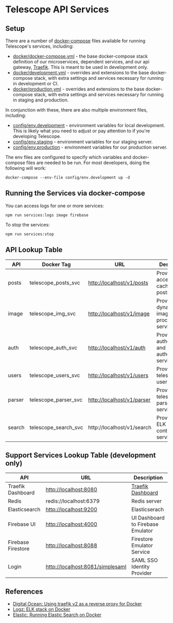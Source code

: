 # Telescope API Services

## Setup

There are a number of [docker-compose](https://docs.docker.com/compose/) files available for running Telescope's services, including:

- [docker/docker-compose.yml](docker/docker-compose.yml) - the base docker-compose stack
  definition of our microservices, dependent services, and our api gateway, [Traefik](https://traefik.io). This is meant to be used in development only.
- [docker/development.yml](docker/development.yml) - overrides and extensions to the base docker-compose
  stack, with extra settings and services necessary for running in development or CI.
- [docker/production.yml](docker/production.yml) - overrides and extensions to the base docker-compose
  stack, with extra settings and services necessary for running in staging and production.

In conjunction with these, there are also multiple environment files, including:

- [config/env.development](config/env.development) - environment variables for local development. This
  is likely what you need to adjust or pay attention to if you're developing Telescope.
- [config/env.staging](config/env.staging) - environment variables for our staging server.
- [config/env.production](config/env.production) - environment variables for our production server.

The env files are configured to specify which variables and docker-compose files are needed to be run.
For most developers, doing the following will work:

```
docker-compose --env-file config/env.development up -d
```

## Running the Services via docker-compose

You can access logs for one or more services:

```
npm run services:logs image firebase
```

To stop the services:

```
npm run services:stop
```

## API Lookup Table

| API    | Docker Tag           | URL                          | Description                                       |
| ------ | -------------------- | ---------------------------- | ------------------------------------------------- |
| posts  | telescope_posts_svc  | <http://localhost/v1/posts>  | Provides access to cached user posts              |
| image  | telescope_img_svc    | <http://localhost/v1/image>  | Provides a dynamic image processing service       |
| auth   | telescope_auth_svc   | <http://localhost/v1/auth>   | Provides authentication and authorization service |
| users  | telescope_users_svc  | <http://localhost/v1/users>  | Provides telescope's user services                |
| parser | telescope_parser_svc | <http://localhost/v1/parser> | Provides telescope's parser services              |
| search | telescope_search_svc | http://localhost/v1/search   | Provides an ELK query controller service          |

## Support Services Lookup Table (development only)

| API                | URL                                | Description                                                               |
| ------------------ | ---------------------------------- | ------------------------------------------------------------------------- |
| Traefik Dashboard  | <http://localhost:8080>            | [Traefik Dashboard](https://doc.traefik.io/traefik/operations/dashboard/) |
| Redis              | redis://localhost:6379             | Redis server                                                              |
| Elasticsearch      | <http://localhost:9200>            | Elasticserach                                                             |
| Firebase UI        | <http://localhost:4000>            | UI Dashboard to Firebase Emulator                                         |
| Firebase Firestore | <http://localhost:8088>            | Firestore Emulator Service                                                |
| Login              | <http://localhost:8081/simplesaml> | SAML SSO Identity Provider                                                |

## References

- [Digital Ocean: Using traefik v2 as a reverse proxy for Docker](https://www.digitalocean.com/community/tutorials/how-to-use-traefik-v2-as-a-reverse-proxy-for-docker-containers-on-ubuntu-20-04)
- [Logz: ELK stack on Docker](https://logz.io/blog/elk-stack-on-docker/)
- [Elastic: Running Elastic Search on Docker](https://www.elastic.co/guide/en/elastic-stack-get-started/master/get-started-docker.html)
